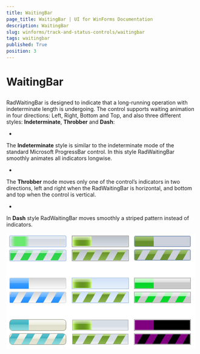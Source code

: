 ```yaml
---
title: WaitingBar
page_title: WaitingBar | UI for WinForms Documentation
description: WaitingBar
slug: winforms/track-and-status-controls/waitingbar
tags: waitingbar
published: True
position: 3
---
```


# WaitingBar



## 

RadWaitingBar is designed to indicate that a long-running operation with indeterminate 
        length is undergoing. The control supports waiting animation in four directions:
        Left, Right, Bottom and Top, and also three different styles: __Indeterminate__, 
        __Throbber__ and __Dash__:        
		

* 

The __Indeterminate__ style is similar to the
		  indeterminate mode of the standard Microsoft ProgressBar control.
		        In this style RadWaitingBar smoothly animates all indicators longwise. 

* 

The __Throbber__ mode moves only one of the control’s indicators in two directions, 
		        left and right when the RadWaitingBar is horizontal, and bottom and top when the control is vertical.

* 

In __Dash__ style RadWaitingBar moves smoothly a striped pattern instead of indicators.

![track-and-status-controls-waitingbar-overview 001](images/track-and-status-controls-waitingbar-overview001.png)
